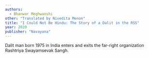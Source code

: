 ```yaml
---
authors:
  - Bhanwar Meghwanshi
other: "Translated by Nivedita Menon"
title: "I Could Not Be Hindu: The Story of a Dalit in the RSS"
year: 2020
publisher: "Navayana"
---
```


Dalit man born 1975 in India enters and exits the far-right organization Rashtriya Swayamsevak Sangh.
